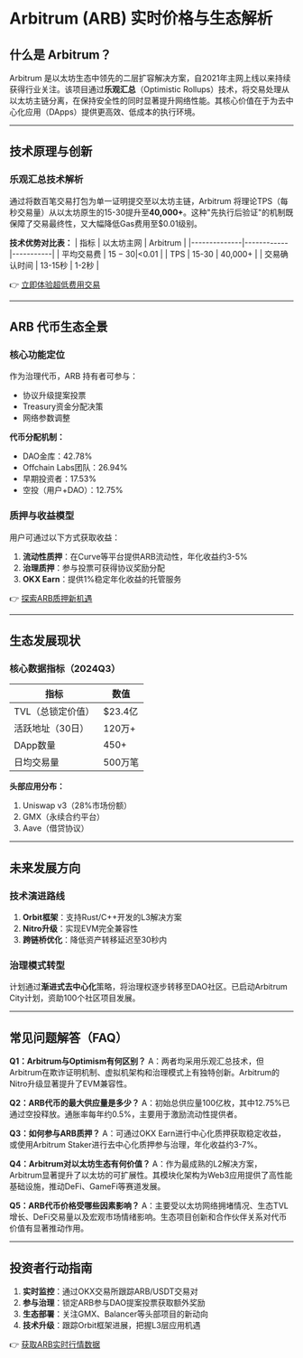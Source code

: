 # Arbitrum (ARB) 实时价格与生态解析

## 什么是 Arbitrum？

Arbitrum 是以太坊生态中领先的二层扩容解决方案，自2021年主网上线以来持续获得行业关注。该项目通过**乐观汇总**（Optimistic Rollups）技术，将交易处理从以太坊主链分离，在保持安全性的同时显著提升网络性能。其核心价值在于为去中心化应用（DApps）提供更高效、低成本的执行环境。

---

## 技术原理与创新

### 乐观汇总技术解析
通过将数百笔交易打包为单一证明提交至以太坊主链，Arbitrum 将理论TPS（每秒交易量）从以太坊原生的15-30提升至**40,000+**。这种"先执行后验证"的机制既保障了交易最终性，又大幅降低Gas费用至$0.01级别。

**技术优势对比表：**
| 指标         | 以太坊主网 | Arbitrum  |
|--------------|------------|-----------|
| 平均交易费   | $15-30     | <$0.01    |
| TPS          | 15-30      | 40,000+   |
| 交易确认时间 | 13-15秒    | 1-2秒     |

👉 [立即体验超低费用交易](https://bit.ly/okx_welcome)

---

## ARB 代币生态全景

### 核心功能定位
作为治理代币，ARB 持有者可参与：
- 协议升级提案投票
- Treasury资金分配决策
- 网络参数调整

**代币分配机制：**
- DAO金库：42.78%
- Offchain Labs团队：26.94%
- 早期投资者：17.53%
- 空投（用户+DAO）：12.75%

### 质押与收益模型
用户可通过以下方式获取收益：
1. **流动性质押**：在Curve等平台提供ARB流动性，年化收益约3-5%
2. **治理质押**：参与投票可获得协议奖励分配
3. **OKX Earn**：提供1%稳定年化收益的托管服务

👉 [探索ARB质押新机遇](https://bit.ly/okx_welcome)

---

## 生态发展现状

### 核心数据指标（2024Q3）
| 指标                | 数值          |
|---------------------|---------------|
| TVL（总锁定价值）   | $23.4亿       |
| 活跃地址（30日）    | 120万+        |
| DApp数量            | 450+          |
| 日均交易量          | 500万笔       |

**头部应用分布：**
1. Uniswap v3（28%市场份额）
2. GMX（永续合约平台）
3. Aave（借贷协议）

---

## 未来发展方向

### 技术演进路线
1. **Orbit框架**：支持Rust/C++开发的L3解决方案
2. **Nitro升级**：实现EVM完全兼容性
3. **跨链桥优化**：降低资产转移延迟至30秒内

### 治理模式转型
计划通过**渐进式去中心化**策略，将治理权逐步转移至DAO社区。已启动Arbitrum City计划，资助100个社区项目发展。

---

## 常见问题解答（FAQ）

**Q1：Arbitrum与Optimism有何区别？**
A：两者均采用乐观汇总技术，但Arbitrum在欺诈证明机制、虚拟机架构和治理模式上有独特创新。Arbitrum的Nitro升级显著提升了EVM兼容性。

**Q2：ARB代币的最大供应量是多少？**
A：初始总供应量100亿枚，其中12.75%已通过空投释放。通胀率每年约0.5%，主要用于激励流动性提供者。

**Q3：如何参与ARB质押？**
A：可通过OKX Earn进行中心化质押获取稳定收益，或使用Arbitrum Staker进行去中心化质押参与治理，年化收益约3-7%。

**Q4：Arbitrum对以太坊生态有何价值？**
A：作为最成熟的L2解决方案，Arbitrum显著提升了以太坊的可扩展性。其模块化架构为Web3应用提供了高性能基础设施，推动DeFi、GameFi等赛道发展。

**Q5：ARB代币价格受哪些因素影响？**
A：主要受以太坊网络拥堵情况、生态TVL增长、DeFi交易量以及宏观市场情绪影响。生态项目创新和合作伙伴关系对代币价值有显著推动作用。

---

## 投资者行动指南

1. **实时监控**：通过OKX交易所跟踪ARB/USDT交易对
2. **参与治理**：锁定ARB参与DAO提案投票获取额外奖励
3. **生态部署**：关注GMX、Balancer等头部项目的新动向
4. **技术升级**：跟踪Orbit框架进展，把握L3层应用机遇

👉 [获取ARB实时行情数据](https://bit.ly/okx_welcome)